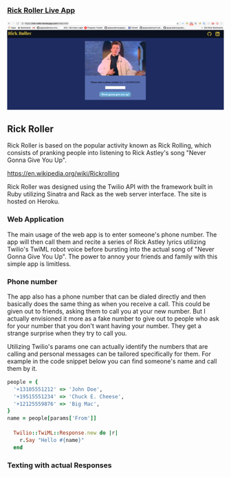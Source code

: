 

### [Rick Roller Live App][rickLive]
[rickLive]: https://rick-roller.herokuapp.com/index.html

![rick]

[rick]: ./assets/rick.png

## Rick Roller
Rick Roller is based on the popular activity known as Rick Rolling, which consists of pranking people into listening to Rick Astley's song "Never Gonna Give You Up".

https://en.wikipedia.org/wiki/Rickrolling

Rick Roller was designed using the Twilio API with the framework built in Ruby utilizing Sinatra and Rack as the web server interface.  The site is hosted on Heroku.  

### Web Application
The main usage of the web app is to enter someone's phone number.  The app will then call them and recite a series of Rick Astley lyrics utilizing Twilio's TwiML robot voice before bursting into the actual song of "Never Gonna Give You Up".  The power to annoy your friends and family with this simple app is limitless.  

### Phone number
The app also has a phone number that can be dialed directly and then basically does the same thing as when you receive a call.  This could be given out to friends, asking them to call you at your new number.  But I actually envisioned it more as a fake number to give out to people who ask for your number that you don't want having your number.  They get a strange surprise when they try to call you.  

Utilizing Twilio's params one can actually identify the numbers that are calling and personal messages can be tailored specifically for them.  For example in the code snippet below you can find someone's name and call them by it.

```ruby
people = {
  '+13105551212' => 'John Doe',
  '+19515551234' => 'Chuck E. Cheese',
  '+12125559876' => 'Big Mac',
}
name = people[params['From']]

  Twilio::TwiML::Response.new do |r|
    r.Say "Hello #{name}"
  end
```

### Texting with actual Responses

